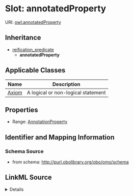 # Slot: annotatedProperty

URI: [owl:annotatedProperty](http://www.w3.org/2002/07/owl#annotatedProperty)




## Inheritance

* [reification_predicate](reification_predicate.md)
    * **annotatedProperty**





## Applicable Classes

| Name | Description |
| --- | --- |
[Axiom](Axiom.md) | A logical or non-logical statement






## Properties

* Range: [AnnotationProperty](AnnotationProperty.md)







## Identifier and Mapping Information







### Schema Source


* from schema: http://purl.obolibrary.org/obo/omo/schema




## LinkML Source

<details>
```yaml
name: annotatedProperty
from_schema: http://purl.obolibrary.org/obo/omo/schema
exact_mappings:
- rdf:predicate
rank: 1000
is_a: reification_predicate
slot_uri: owl:annotatedProperty
alias: annotatedProperty
domain_of:
- Axiom
relational_role: PREDICATE
range: AnnotationProperty

```
</details>